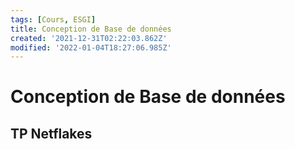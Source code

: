 ```yaml
---
tags: [Cours, ESGI]
title: Conception de Base de données
created: '2021-12-31T02:22:03.862Z'
modified: '2022-01-04T18:27:06.985Z'
---
```


# Conception de Base de données

## TP Netflakes 


